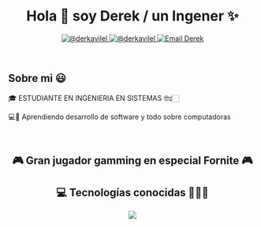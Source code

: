 <h1 align="center">Hola 👋  soy Derek / un Ingener ✨ </h1> 

<p align="center">
  <a href="https://www.instagram.com/derkavilel/" target="_blank">
    <img src="https://img.shields.io/badge/Instagram-E4405F?style=for-the-badge&logo=instagram&logoColor=white" alt="@derkavilel" />
  </a>
  <a href="https://www.tiktok.com/@derkavilel" target="_blank">
    <img src="https://img.shields.io/badge/TikTok-000000?style=for-the-badge&logo=tiktok&logoColor=white" alt="@derkavilel" />
  </a>
  <a href="mailto:villegascossioderek@gmail.com" target="_blank">
    <img src="https://img.shields.io/badge/Gmail-D14836?style=for-the-badge&logo=gmail&logoColor=white" alt="Email Derek" />
  </a>
</p>

<br>
<h2>Sobre mi 😃</h2>
<!--Intro start-->

<p align="left">
🎓 ESTUDIANTE EN INGENIERIA EN SISTEMAS 🤓☝🏻️

💻📝 Aprendiendo desarrollo de software y todo sobre computadoras 

<!--Intro end-->
  </p>
<br>

<h2 align="center">🎮 Gran jugador gamming en especial Fornite 🎮 </h2> 

<h2 align="center">💻 Tecnologías conocidas 👨🏻‍💻</h2>

<p align="center">
  <a href="https://skillicons.dev">
    <img src="https://skillicons.dev/icons?i=c,cpp,java,py,html,js,mysql,github,linux&perline=9" />
  </a>
</p>
<br>
